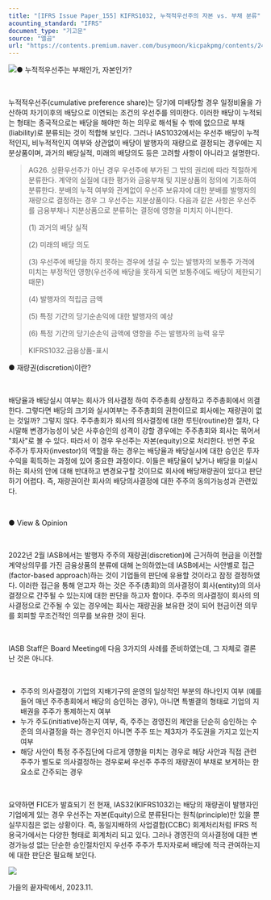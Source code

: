 ```yaml
---
title: "[IFRS Issue Paper_155] KIFRS1032, 누적적우선주의 자본 vs. 부채 분류"
acounting_standard: "IFRS"
document_type: "기고문"
source: "엘곰"
url: "https://contents.premium.naver.com/busymoon/kicpakpmg/contents/240711161330378kb"
---
```

![](https://n2.news.naver.com/l.gif?type=content)● 누적적우선주는 부채인가, 자본인가?

​

누적적우선주(cumulative preference share)는 당기에 미배당할 경우 일정비율을 가산하여 차기이후의 배당으로 이연되는 조건의 우선주를 의미한다. 이러한 배당이 누적되는 형태는 종국적으로는 배당을 해야만 하는 의무로 해석될 수 밖에 없으므로 부채(liability)로 분류되는 것이 적합해 보인다. 그러나 IAS1032에서는 우선주 배당이 누적적인지, 비누적적인지 여부와 상관없이 배당이 발행자의 재량으로 결정되는 경우에는 지분상품이며, 과거의 배당실적, 미래의 배당의도 등은 고려할 사항이 아니라고 설명한다.

> AG26. 상환우선주가 아닌 경우 우선주에 부가된 그 밖의 권리에 따라 적절하게 분류한다. 계약의 실질에 대한 평가와 금융부채 및 지분상품의 정의에 기초하여 분류한다. 분배의 누적 여부와 관계없이 우선주 보유자에 대한 분배를 발행자의 재량으로 결정하는 경우 그 우선주는 지분상품이다. 다음과 같은 사항은 우선주를 금융부채나 지분상품으로 분류하는 결정에 영향을 미치지 아니한다.
> 
> (1) 과거의 배당 실적
> 
> (2) 미래의 배당 의도
> 
> (3) 우선주에 배당을 하지 못하는 경우에 생길 수 있는 발행자의 보통주 가격에 미치는 부정적인 영향(우선주에 배당을 못하게 되면 보통주에도 배당이 제한되기 때문)
> 
> (4) 발행자의 적립금 금액
> 
> (5) 특정 기간의 당기순손익에 대한 발행자의 예상
> 
> (6) 특정 기간의 당기순손익 금액에 영향을 주는 발행자의 능력 유무
> 
> KIFRS1032.금융상품-표시

● 재량권(discretion)이란?

​

배당율과 배당실시 여부는 회사가 의사결정 하여 주주총회 상정하고 주주총회에서 의결한다. 그렇다면 배당의 크기와 실시여부는 주주총회의 권한이므로 회사에는 재량권이 없는 것일까? 그렇지 않다. 주주총회가 회사의 의사결정에 대한 루틴(routine)한 절차, 다시말해 변경가능성이 낮은 사후승인의 성격이 강할 경우에는 주주총회와 회사는 묶어서 "회사"로 볼 수 있다. 따라서 이 경우 우선주는 자본(equity)으로 처리한다. 반면 주요 주주가 투자자(investor)의 역할을 하는 경우는 배당율과 배당실시에 대한 승인은 투자수익을 획득하는 과정에 있어 중요한 과정이다. 이들은 배당율이 낮거나 배당을 미실시하는 회사의 안에 대해 반대하고 변경요구할 것이므로 회사에 배당재량권이 있다고 판단하기 어렵다. 즉, 재량권이란 회사의 배당의사결정에 대한 주주의 동의가능성과 관련있다.

​

● View & Opinion

​

2022년 2월 IASB에서는 발행자 주주의 재량권(discretion)에 근거하여 현금을 이전할 계약상의무를 가진 금융상품의 분류에 대해 논의하였는데 IASB에서는 사안별로 접근(factor-based approach)하는 것이 기업들의 판단에 유용할 것이라고 잠정 결정하였다. 이러한 접근을 통해 얻고자 하는 것은 주주(총회)의 의사결정이 회사(entity)의 의사결정으로 간주될 수 있는지에 대한 판단을 하고자 함이다. 주주의 의사결정이 회사의 의사결정으로 간주될 수 있는 경우에는 회사는 재량권을 보유한 것이 되어 현금이전 의무를 회피할 무조건적인 의무를 보유한 것이 된다.

​

IASB Staff은 Board Meeting에 다음 3가지의 사례를 준비하였는데, 그 자체로 결론난 것은 아니다.

​

- 주주의 의사결정이 기업의 지배기구의 운영의 일상적인 부분의 하나인지 여부 (예를 들어 매년 주주총회에서 배당의 승인하는 경우), 아니면 특별결의 형태로 기업의 지배권을 주주가 통제하는지 여부
- 누가 주도(initiative)하는지 여부, 즉, 주주는 경영진의 제안을 단순히 승인하는 수준의 의사결정을 하는 경우인지 아니면 주주 또는 제3자가 주도권을 가지고 있는지 여부
- 해당 사안이 특정 주주집단에 다르게 영향을 미치는 경우로 해당 사안과 직접 관련주주가 별도로 의사결정하는 경우로써 우선주 주주의 재량권이 부채로 보게하는 한 요소로 간주되는 경우

​

요약하면 FICE가 발효되기 전 현재, IAS32(KIFRS1032)는 배당의 재량권이 발행자인 기업에게 있는 경우 우선주는 자본(Equity)으로 분류된다는 원칙(principle)만 있을 뿐 실무지침은 없는 상황이다. 즉, 동일지배하의 사업결합(CCBC) 회계처리처럼 IFRS 적용국가에서는 다양한 형태로 회계처리 되고 있다. 그러나 경영진의 의사결정에 대한 변경가능성 없는 단순한 승인절차인지 우선주 주주가 투자자로써 배당에 적극 관여하는지에 대한 판단은 필요해 보인다.

![](https://dthumb-phinf.pstatic.net/dthumb?src=%22https://postfiles.pstatic.net/MjAyMzExMTNfMjk5/MDAxNjk5ODU1NjYzMjAz.XWQSsc4Y5GP9VrVRCVtEUa7ahQpWUa83y_nAhtvn638g.crAzxaLmpYDblYaXzB5eflV7n207UI_rzSS1DUvLB1Yg.JPEG.busymoon/401652523_1030040241530734_6963585482649062384_n.jpg?type=w773%22&service=scs&type=w800)

가을의 끝자락에서, 2023.11.

​

​

​